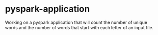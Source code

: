 # pyspark-application

Working on a pyspark application that will count the number of unique words and the number of words that start with each letter of an input file. 
